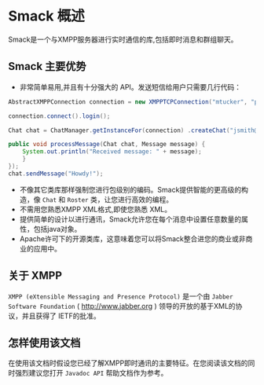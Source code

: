 # Smack 概述
Smack是一个与XMPP服务器进行实时通信的库,包括即时消息和群组聊天。
## Smack 主要优势
* 非常简单易用,并且有十分强大的 API。发送短信给用户只需要几行代码：

```java
AbstractXMPPConnection connection = new XMPPTCPConnection("mtucker", "password", "jabber.org"); 

connection.connect().login();

Chat chat = ChatManager.getInstanceFor(connection) .createChat("jsmith@jivesoftware.com", new MessageListener() {

public void processMessage(Chat chat, Message message) {
    System.out.println("Received message: " + message);
    }
}); 
chat.sendMessage("Howdy!"); 
```
* 不像其它类库那样强制您进行包级别的编码。Smack提供智能的更高级的构造，像 `Chat` 和 `Roster` 类，让您进行高效的编程。
* 不需用您熟悉XMPP XML格式,即使您熟悉 XML。
* 提供简单的设计以进行通讯，Smack允许您在每个消息中设置任意数量的属性，包括java对象。
* Apache许可下的开源类库，这意味着您可以将Smack整合进您的商业或非商业的应用中。

## 关于 XMPP
```XMPP (eXtensible Messaging and Presence Protocol)``` 是一个由 ```Jabber Software Foundation``` ( http://www.jabber.org ) 领导的开放的基于XML的协议，并且获得了 IETF的批准。

## 怎样使用该文档
在使用该文档时假设您已经了解XMPP即时通讯的主要特征。在您阅读该文档的同时强烈建议您打开 ```Javadoc API``` 帮助文档作为参考。




